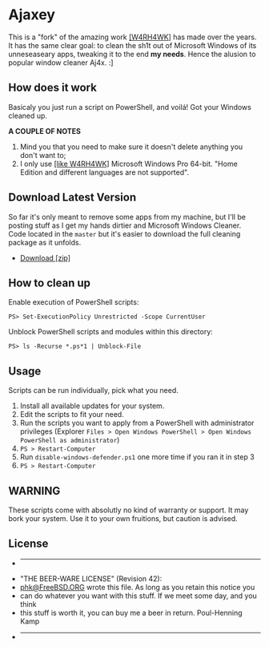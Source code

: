 # Ajaxey

This is a "fork" of the amazing work [[W4RH4WK]](https://github.com/W4RH4WK/Debloat-Windows-10) has made over the years. It has the same clear goal: to clean the sh1t out of Microsoft Windows of its unneseaseary apps, tweaking it to the end **my needs**. 
Hence the alusion to popular window cleaner Aj4x. :]

## How does it work
Basicaly you just run a script on PowerShell, and voilá! Got your Windows cleaned up. 

**A COUPLE OF NOTES**
1. Mind you that you need to make sure it doesn't delete anything you don't want to;
2. I only use [[like W4RH4WK]](https://github.com/W4RH4WK/Debloat-Windows-10) Microsoft Windows Pro 64-bit. "Home Edition and different languages are not supported".

## Download Latest Version

So far it's only meant to remove some apps from my machine, but I'll be posting stuff as I get my hands dirtier and Microsoft Windows Cleaner.
Code located in the `master` but it's easier to download the full cleaning package as it unfolds.

- [Download [zip]](https://github.com/opedromandrade/ajaxey/archive/master.zip)

## How to clean up

Enable execution of PowerShell scripts:

    PS> Set-ExecutionPolicy Unrestricted -Scope CurrentUser

Unblock PowerShell scripts and modules within this directory:

    PS> ls -Recurse *.ps*1 | Unblock-File

## Usage

Scripts can be run individually, pick what you need.

1. Install all available updates for your system.
2. Edit the scripts to fit your need.
3. Run the scripts you want to apply from a PowerShell with administrator privileges (Explorer
   `Files > Open Windows PowerShell > Open Windows PowerShell as
   administrator`)
4. `PS > Restart-Computer`
5. Run `disable-windows-defender.ps1` one more time if you ran it in step 3
6. `PS > Restart-Computer`

## WARNING
These scripts come with absolutly no kind of warranty or support. It may bork your system. Use it to your own fruitions, but caution is advised.

## License

 * ----------------------------------------------------------------------------
 * "THE BEER-WARE LICENSE" (Revision 42):
 * <phk@FreeBSD.ORG> wrote this file.  As long as you retain this notice you
 * can do whatever you want with this stuff. If we meet some day, and you think
 * this stuff is worth it, you can buy me a beer in return.   Poul-Henning Kamp
 * ----------------------------------------------------------------------------